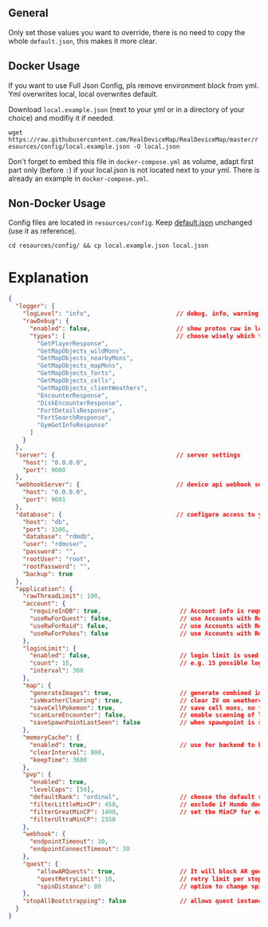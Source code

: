 ## General
Only set those values you want to override, there is no need to copy the whole `default.json`, this makes it more clear.

## Docker Usage
If you want to use Full Json Config, pls remove environment block from yml. Yml overwrites local, local overwrites default.

Download `local.example.json` (next to your yml or in a directory of your choice) and modifiy it if needed.

`wget https://raw.githubusercontent.com/RealDeviceMap/RealDeviceMap/master/resources/config/local.example.json -O local.json`

Don't forget to embed this file in `docker-compose.yml` as volume, adapt first part only (before `:`) if your local.json is not located next to your yml. There is already an example in `docker-compose.yml`.

## Non-Docker Usage
Config files are located in `resources/config`. Keep [default.json](../blob/master/resources/config/default.json) unchanged (use it as reference).

`cd resources/config/ && cp local.example.json local.json`

# Explanation

```json
{
  "logger": {
    "logLevel": "info",                        // debug, info, warning -> possible values for logger level
    "rawDebug": {
      "enabled": false,                        // show protos raw in logs, only visible on log level debug
      "types": [                               // choose wisely which type of protos raw you want to log -> huge amount of data
        "GetPlayerResponse",
        "GetMapObjects_wildMons",
        "GetMapObjects_nearbyMons",
        "GetMapObjects_mapMons",
        "GetMapObjects_forts",
        "GetMapObjects_cells",
        "GetMapObjects_clientWeathers",
        "EncounterResponse",
        "DiskEncounterResponse",
        "FortDetailsResponse",
        "FortSearchResponse",
        "GymGetInfoResponse"
      ]
    }
  },
  "server": {                                  // server settings
    "host": "0.0.0.0",
    "port": 9000
  },
  "webhookServer": {                           // device api webhook settings
    "host": "0.0.0.0",
    "port": 9001
  },
  "database": {                                // configure access to your DB, depends on your usage (with or without Docker)
    "host": "db",
    "port": 3306,
    "database": "rdmdb",
    "user": "rdmuser",
    "password": "",
    "rootUser": "root",
    "rootPassword": "",
    "backup": true
  },
  "application": {
    "rawThreadLimit": 100,
    "account": {
      "requireInDB": true,                      // Account info is required to be stored in RDM - used for quest jobs 
      "useRwForQuest": false,                   // use Accounts with Red Warning for quest scanning
      "useRwForRaid": false,                    // use Accounts with Red Warning for raid circle scanning
      "useRwForPokes": false                    // use Accounts with Red Warning for pokemon scanning
    },
    "loginLimit": {
      "enabled": false,                         // login limit is used to prevent IP-Ban on devices 
      "count": 15,                              // e.g. 15 possible logins within a fixed timeframe of 300 seconds
      "interval": 300
    },
    "map": {
      "generateImages": true,                   // generate combined images/icons for pokestops/gyms for front-end
      "ivWeatherClearing": true,                // clear IV on weatherchange
      "saveCellPokemon": true,                  // save cell mons, no fix position, use s2 cell center coordinates
      "scanLureEncounter": false,               // enable scanning of lure mon
      "saveSpawnPointLastSeen": false           // when spawnpoint is seen update last_seen to monitor active points
    },
    "memoryCache": {
      "enabled": true,                          // use for backend to keep track of pokemon, pokestop, gym, etc. to prevent DB-Fetches
      "clearInterval": 900,
      "keepTime": 3600
    },
    "pvp": {
      "enabled": true,
      "levelCaps": [50],
      "defaultRank": "ordinal",                 // choose the default rank - wiki/8.-FAQ#pvp-settings
      "filterLittleMinCP": 450,                 // exclude if Hundo does not reach MinCP for levelCap
      "filterGreatMinCP": 1400,                 // set the MinCP for each league you want
      "filterUltraMinCP": 2350
    },
    "webhook": {
      "endpointTimeout": 30,
      "endpointConnectTimeout": 30
    },
    "quest": {
        "allowARQuests": true,                  // It will block AR geotargeting quest from being saved so it gets rescanned if set to false
        "questRetryLimit": 10,                  // retry limit per stop to retrieve quest data
        "spinDistance": 80                      // option to change spin distance for stops, if it ever changes again you can update it
    },
    "stopAllBootstrapping": false               // allows quest instances to skip their bootstrap and just scan the available pokestops from DB.
  }
}

```